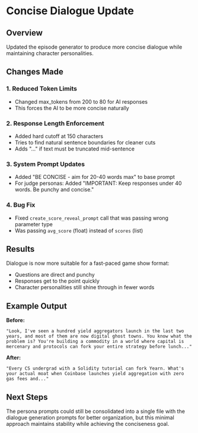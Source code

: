 # Concise Dialogue Update

## Overview
Updated the episode generator to produce more concise dialogue while maintaining character personalities.

## Changes Made

### 1. Reduced Token Limits
- Changed max_tokens from 200 to 80 for AI responses
- This forces the AI to be more concise naturally

### 2. Response Length Enforcement
- Added hard cutoff at 150 characters
- Tries to find natural sentence boundaries for cleaner cuts
- Adds "..." if text must be truncated mid-sentence

### 3. System Prompt Updates
- Added "BE CONCISE - aim for 20-40 words max" to base prompt
- For judge personas: Added "IMPORTANT: Keep responses under 40 words. Be punchy and concise."

### 4. Bug Fix
- Fixed `create_score_reveal_prompt` call that was passing wrong parameter type
- Was passing `avg_score` (float) instead of `scores` (list)

## Results
Dialogue is now more suitable for a fast-paced game show format:
- Questions are direct and punchy
- Responses get to the point quickly
- Character personalities still shine through in fewer words

## Example Output
**Before:**
```
"Look, I've seen a hundred yield aggregators launch in the last two years, and most of them are now digital ghost towns. You know what the problem is? You're building a commodity in a world where capital is mercenary and protocols can fork your entire strategy before lunch..."
```

**After:**
```
"Every CS undergrad with a Solidity tutorial can fork Yearn. What's your actual moat when Coinbase launches yield aggregation with zero gas fees and..."
```

## Next Steps
The persona prompts could still be consolidated into a single file with the dialogue generation prompts for better organization, but this minimal approach maintains stability while achieving the conciseness goal.